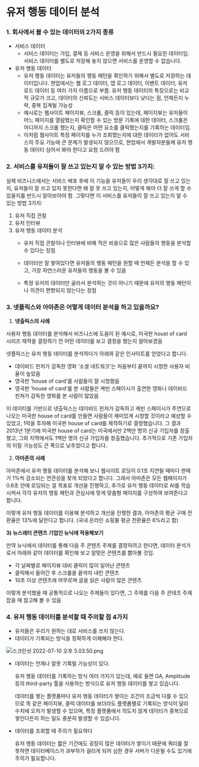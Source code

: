 # 유저 행동 데이터 분석

### 1. **회사에서 볼 수 있는 데이터의 2가지 종류**

- 서비스 데이터
    - 서비스 데이터는 가입, 결제 등 서비스 운영을 위해서 반드시 필요한 데이터임.  서비스 데이터를 별도로 저장해 놓지 않으면 서비스를 운영할 수 없습니다.
- 유저 행동 데이터
    - 유저 행동 데이터는 유저들의 행동 패턴을 확인하기 위해서 별도로 저장하는 데이터입니다. 현업에서는 웹 로그 데이터, 앱 로그 데이터, 이벤트 데이터, 유저 로드 데이터 등 여러 가지 이름으로 부름. 유저 행동 데이터의 특징으로는 비교적 규모가 크고, 데이터의 신뢰도는 서비스 데이터보다 낮다는 점, 언제든지 누락, 중복 집계될 가능성
    - 예시로는 웹사이트 페이지뷰, 스크롤, 클릭 등이 있는데, 페이지뷰는 유저들이 어느 페이지를 열람했는지 확인할 수 있는 방문 기록에 대한 데이터, 스크롤은 어디까지 스크롤 했는지, 클릭은 어떤 요소를 클릭했는지를 기록하는 데이터임.
    - 이처럼 웹사이트 특정 페이지를 누가 조회했는지에 대한 데이터가 없어도 서비스의 주요 기능에 큰 문제가 발생되지 않으므로, 현업에서 게발자분들께 유저 행동 데이터 심어서 봐야 한다고 요청 드려야 함

### 2. 서비스를 유저들이 잘 쓰고 있는지 알 수 있는 방법 3가지:

실제 비즈니스에서는 서비스 배포 후에 이 기능을 유저들이 우리 생각대로 잘 쓰고 있는지, 유저들이 잘 쓰고 있지 못한다면 왜 잘 못 쓰고 있는지, 어떻게 해야 더 잘 쓰게 할 수 있을지를 반드시 알아보아야 함. 그렇다면 이 서비스를 유저들이 잘 쓰고 있는지 알 수 있는 방법 3가지: 

1. 유저 직접 관찰
2. 유저 인터뷰
3. 유저 행동 데이터 분석
    - 유저 직접 관찰이나 인터뷰에 비해 적은 비용으로 많은 사람들의 행동을 분석할 수 있다는 장점
    - 데이터만 잘 쌓여있다면 유저들의 행동 패턴을 원할 때 언제든 분석을 할 수 있고, 가장 자연스러운 유저들의 행동을 볼 수 있음
        
        
    - 특정 유저의 데이터만 골라서 분석하는 것이 아니기 때문에 유저의 행동 패턴이나 의견이 편향되지 않는다는 장점

### 3. **넷플릭스와 아마존은 어떻게 데이터 분석을 하고 있을까요?**

1) **넷츨릭스의 사례**

사용자 행동 데이터를 분석해서 비즈니스에 도움이 된 예시로, 미국판 houst of card 시리즈 제작을 결정하기 전 어떤 데이터를 보고 결정을 했는지 알아보겠음

넷플릭스는 유저 행동 데이터를 분석하다가 아래와 같은 인사이트를 얻었다고 합니다. 

- 데이비드 핀처가 감독한 영화 ‘소셜 네트워크'는 처음부터 끝까지 시청한 사용자 비율이 높았음
- 영국판 ‘house of card’를 사람들이 잘 시청했음
- 영국판 ‘house of card’를 본 사람들은 케빈 스페이시가 출연한 영화나 데이비드 핀처가 감독한 영화를 본 사람이 많았음

이 데이터를 기반으로 넷츨릭스는 데이비드 핀처가 감독하고 케빈 스페이시가 주연으로 나오는 미국판 house of card를 만들면 사람들이 재미있게 시청할 것이라고 예상할 수 있었고, 1억을 투자해 미국판 house of card를 제작하기로 결정했습니다. 그 결과 2013년 1분기에 미국판 house of card는 미국에서만 2백만 명의 신규 기입자를 창출했고, 그외 지역에서도 1백만 명의 신규 가입자를 창출했습니다. 추가적으로 기존 가입자의 이탈 가능성도 큰 폭으로 낮추었다고 합니다. 

2) **아마존의 사례**

아마존에서 유저 행동 데이터를 분석해 보니 웹사이트 로딩이 0.1초 지연될 때마다 판매가 1%씩 감소되는 연관성을 찾게 되었다고 합니다. 그래서 아마존은 모든 웹페이지가 0.6초 안에 로딩되는 걸 목표로 개선을 진행하고, 추가로 유저 행동 데이터로 AI를 학습시켜서 각각 유저의 행동 패턴과 관심사에 맞게 맞춤형 페이지를 구성하여 보여준다고 합니다. 

이렇게 유저 행동 데이터를 이용해 분석하고 개선을 진행한 결과, 아마존의 평균 구매 전환율은 13%에 달한다고 합니다. (국내 온라인 쇼핑물 평균 전환율은 6%라고 함)

**3) 뉴스레터 콘텐츠 기업인 뉴닉에 적용해보기**

만약 뉴닉에서 데이터를 통해 다음 주 콘텐츠 주제를 결정하려고 한다면, 데이터 분석가로서 아래와 같이 데이터를 확인해 보고 알맞은 콘텐츠를 뽑아볼 것임.

- 각 날짜별로 페이지뷰 대비 클릭이 많이 일어난 콘텐츠
- 클릭해서 들어간 후 스크롤을 끝까지 내린 콘텐츠
- 10초 이상 콘텐츠에 머무르며 글을 읽은 사람이 많은 콘텐츠

이렇게 분석했을 때 공통적으로 나오는 주제들이 있다면, 그 주제를 다음 주 콘테츠 주제 잡을 때 참고해 볼 수 있음

### 4. 유저 행동 데이터를 분석할 때 주의할 점 4가지

- 유저들은 우리가 원하는 대로 서비스를 쓰지 않는다.
- 데이터가 기록되는 방식을 정확하게 이해해야 한다.

![스크린샷 2022-07-10 오후 5.03.50.png](%E1%84%8B%E1%85%B2%E1%84%8C%E1%85%A5%20%E1%84%92%E1%85%A2%E1%86%BC%E1%84%83%E1%85%A9%E1%86%BC%20%E1%84%83%E1%85%A6%E1%84%8B%E1%85%B5%E1%84%90%E1%85%A5%20%E1%84%87%E1%85%AE%E1%86%AB%E1%84%89%E1%85%A5%E1%86%A8%20203f9a798c5e469bab1bddc583f5741b/%E1%84%89%E1%85%B3%E1%84%8F%E1%85%B3%E1%84%85%E1%85%B5%E1%86%AB%E1%84%89%E1%85%A3%E1%86%BA_2022-07-10_%E1%84%8B%E1%85%A9%E1%84%92%E1%85%AE_5.03.50.png)

- 데이터는 언제나 잘못 기록될 가능성이 있다.
    
    유저 행동 데이터를 기록하는 방식 여러 가지가 있는데, 예로 들면 GA, Amplitude 등의 third-party 툴을 사용하는 방식으로 유저 행동 데이터를 쌓고 있습니다. 
    
    데이터를 쌓는 플랫폼마다 유저 행동 데이터가 쌓이는 조건이 조금씩 다를 수 있으므로 똑 같은 페이지뷰, 클릭 데이터를 보더라도 플랫폼별로 기록되는 방식이 달라 수치에 오차가 발생할 수 있으며, 특정 플랫폼에서 의도치 않게 데이터가 중복으로 쌓인다든지 하는 일도 충분히 발생할 수 있습니다. 
    
- 데이터를 조회할 때 주의가 필요하다
    
    유저 행동 데이터는 짧은 기간에도 굉장히 많은 데이터가 쌓이기 때문에 쿼리를 잘못하면 데이터베이스가 과부하가 걸리게 되어 심한 경우 서버가 다운될 수도 있기에 주의가 필요합니다.